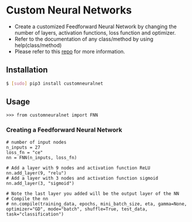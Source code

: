 # Custom Neural Networks
* Create a customized Feedforward Neural Network by changing the number of layers, activation functions, loss function and optimizer.
* Refer to the documentation of any class/method by using help(class/method)
* Please refer to this [repo](https://github.com/Taarak9/Neural-Networks) for more information.

## Installation
```bash
$ [sudo] pip3 install customneuralnet
``` 
## Usage
```python3
>>> from customneuralnet import FNN
```
### Creating a Feedforward Neural Network
```python3
# number of input nodes
n_inputs = 27
loss_fn = "ce"
nn = FNN(n_inputs, loss_fn)

# Add a layer with 9 nodes and activation function ReLU
nn.add_layer(9, "relu")
# Add a layer with 3 nodes and activation function sigmoid
nn.add_layer(3, "sigmoid")

# Note the last layer you added will be the output layer of the NN
# Compile the nn
# nn.compile(training_data, epochs, mini_batch_size, eta, gamma=None, optimizer="GD", mode="batch", shuffle=True, test_data, task="classification")
```
